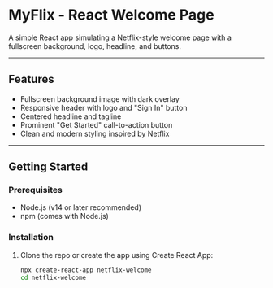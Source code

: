 # MyFlix - React Welcome Page

A simple React app simulating a Netflix-style welcome page with a fullscreen background, logo, headline, and buttons.

---

## Features

- Fullscreen background image with dark overlay
- Responsive header with logo and "Sign In" button
- Centered headline and tagline
- Prominent "Get Started" call-to-action button
- Clean and modern styling inspired by Netflix

---

## Getting Started

### Prerequisites

- Node.js (v14 or later recommended)
- npm (comes with Node.js)

### Installation

1. Clone the repo or create the app using Create React App:

   ```bash
   npx create-react-app netflix-welcome
   cd netflix-welcome

